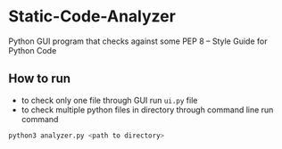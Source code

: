 # Static-Code-Analyzer
Python GUI program that checks against some PEP 8 – Style Guide for Python Code 



## How to run

- to check only one file through GUI run `ui.py` file 
- to check multiple python files in directory through command line run command
``` python
python3 analyzer.py <path to directory>
```
